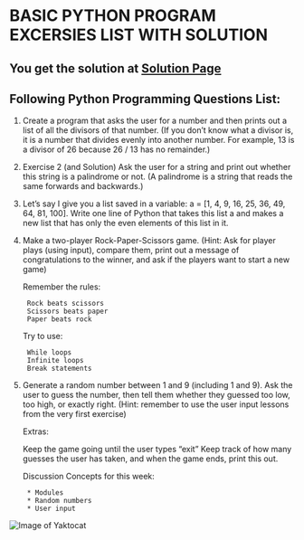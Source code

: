 # BASIC PYTHON PROGRAM EXCERSIES LIST WITH SOLUTION

## You get the solution at [Solution Page](https://github.com/heysushil/python-practice-set/blob/master/solutions/python_basic_excercise.md)

## Following Python Programming Questions List:

1. Create a program that asks the user for a number and then prints out a list of all the divisors of that number. (If you don’t know what a divisor is, it is a number that divides evenly into another number. For example, 13 is a divisor of 26 because 26 / 13 has no remainder.)


2. Exercise 2 (and Solution)
Ask the user for a string and print out whether this string is a palindrome or not. (A palindrome is a string that reads the same forwards and backwards.)


3. Let’s say I give you a list saved in a variable: a = [1, 4, 9, 16, 25, 36, 49, 64, 81, 100]. Write one line of Python that takes this list a and makes a new list that has only the even elements of this list in it.


4. Make a two-player Rock-Paper-Scissors game. (Hint: Ask for player plays (using input), compare them, print out a message of congratulations to the winner, and ask if the players want to start a new game)

    Remember the rules:

        Rock beats scissors
        Scissors beats paper
        Paper beats rock
    
    Try to use:
        
        While loops
        Infinite loops
        Break statements


5. Generate a random number between 1 and 9 (including 1 and 9). Ask the user to guess the number, then tell them whether they guessed too low, too high, or exactly right. (Hint: remember to use the user input lessons from the very first exercise)

    Extras:

    Keep the game going until the user types “exit”
    Keep track of how many guesses the user has taken, and when the game ends, print this out.
    
    Discussion
        Concepts for this week:

        * Modules
        * Random numbers
        * User input



![Image of Yaktocat](https://octodex.github.com/images/yaktocat.png)